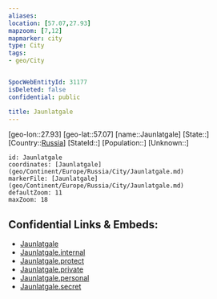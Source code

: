 ```yaml
---
aliases: 
location: [57.07,27.93]
mapzoom: [7,12] 
mapmarker: city 
type: City
tags:
- geo/City


SpocWebEntityId: 31177
isDeleted: false
confidential: public

title: Jaunlatgale
---
```

[geo-lon::27.93]
[geo-lat::57.07]
[name::Jaunlatgale]
[State::]
[Country::[Russia](geo/Continent/Europe/Russia.md)]
[StateId::]
[Population::]
[Unknown::]


```leaflet
id: Jaunlatgale
coordinates: [Jaunlatgale](geo/Continent/Europe/Russia/City/Jaunlatgale.md)
markerFile: [Jaunlatgale](geo/Continent/Europe/Russia/City/Jaunlatgale.md)
defaultZoom: 11 
maxZoom: 18
```


## Confidential Links & Embeds: 
- [Jaunlatgale](../../../../../../_public/geo/Continent/Europe/Russia/City/Jaunlatgale.md) 
- [Jaunlatgale.internal](../../../../../../_internal/geo/Continent/Europe/Russia/City/Jaunlatgale.internal.md) 
- [Jaunlatgale.protect](../../../../../../_protect/geo/Continent/Europe/Russia/City/Jaunlatgale.protect.md) 
- [Jaunlatgale.private](../../../../../../_private/geo/Continent/Europe/Russia/City/Jaunlatgale.private.md) 
- [Jaunlatgale.personal](../../../../../../_personal/geo/Continent/Europe/Russia/City/Jaunlatgale.personal.md) 
- [Jaunlatgale.secret](../../../../../../_secret/geo/Continent/Europe/Russia/City/Jaunlatgale.secret.md) 
